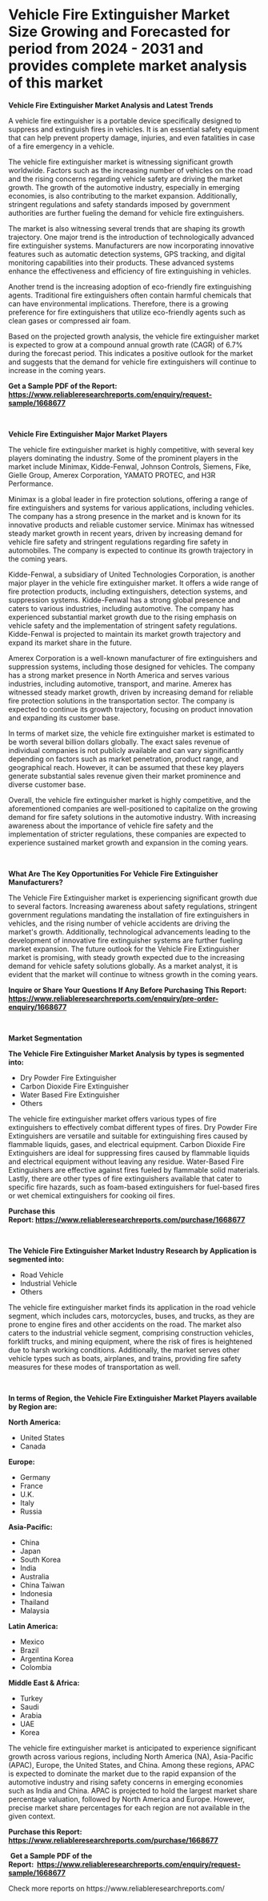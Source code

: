 <p><h1>Vehicle Fire Extinguisher Market Size Growing and Forecasted for period from 2024 - 2031 and provides complete market analysis of this market</h1></p><p><strong>Vehicle Fire Extinguisher Market Analysis and Latest Trends</strong></p>
<p><p>A vehicle fire extinguisher is a portable device specifically designed to suppress and extinguish fires in vehicles. It is an essential safety equipment that can help prevent property damage, injuries, and even fatalities in case of a fire emergency in a vehicle.</p><p>The vehicle fire extinguisher market is witnessing significant growth worldwide. Factors such as the increasing number of vehicles on the road and the rising concerns regarding vehicle safety are driving the market growth. The growth of the automotive industry, especially in emerging economies, is also contributing to the market expansion. Additionally, stringent regulations and safety standards imposed by government authorities are further fueling the demand for vehicle fire extinguishers.</p><p>The market is also witnessing several trends that are shaping its growth trajectory. One major trend is the introduction of technologically advanced fire extinguisher systems. Manufacturers are now incorporating innovative features such as automatic detection systems, GPS tracking, and digital monitoring capabilities into their products. These advanced systems enhance the effectiveness and efficiency of fire extinguishing in vehicles.</p><p>Another trend is the increasing adoption of eco-friendly fire extinguishing agents. Traditional fire extinguishers often contain harmful chemicals that can have environmental implications. Therefore, there is a growing preference for fire extinguishers that utilize eco-friendly agents such as clean gases or compressed air foam.</p><p>Based on the projected growth analysis, the vehicle fire extinguisher market is expected to grow at a compound annual growth rate (CAGR) of 6.7% during the forecast period. This indicates a positive outlook for the market and suggests that the demand for vehicle fire extinguishers will continue to increase in the coming years.</p></p>
<p><strong>Get a Sample PDF of the Report:&nbsp; <a href="https://www.reliableresearchreports.com/enquiry/request-sample/1668677">https://www.reliableresearchreports.com/enquiry/request-sample/1668677</a></strong></p>
<p>&nbsp;</p>
<p><strong>Vehicle Fire Extinguisher Major Market Players</strong></p>
<p><p>The vehicle fire extinguisher market is highly competitive, with several key players dominating the industry. Some of the prominent players in the market include Minimax, Kidde-Fenwal, Johnson Controls, Siemens, Fike, Gielle Group, Amerex Corporation, YAMATO PROTEC, and H3R Performance.</p><p>Minimax is a global leader in fire protection solutions, offering a range of fire extinguishers and systems for various applications, including vehicles. The company has a strong presence in the market and is known for its innovative products and reliable customer service. Minimax has witnessed steady market growth in recent years, driven by increasing demand for vehicle fire safety and stringent regulations regarding fire safety in automobiles. The company is expected to continue its growth trajectory in the coming years.</p><p>Kidde-Fenwal, a subsidiary of United Technologies Corporation, is another major player in the vehicle fire extinguisher market. It offers a wide range of fire protection products, including extinguishers, detection systems, and suppression systems. Kidde-Fenwal has a strong global presence and caters to various industries, including automotive. The company has experienced substantial market growth due to the rising emphasis on vehicle safety and the implementation of stringent safety regulations. Kidde-Fenwal is projected to maintain its market growth trajectory and expand its market share in the future.</p><p>Amerex Corporation is a well-known manufacturer of fire extinguishers and suppression systems, including those designed for vehicles. The company has a strong market presence in North America and serves various industries, including automotive, transport, and marine. Amerex has witnessed steady market growth, driven by increasing demand for reliable fire protection solutions in the transportation sector. The company is expected to continue its growth trajectory, focusing on product innovation and expanding its customer base.</p><p>In terms of market size, the vehicle fire extinguisher market is estimated to be worth several billion dollars globally. The exact sales revenue of individual companies is not publicly available and can vary significantly depending on factors such as market penetration, product range, and geographical reach. However, it can be assumed that these key players generate substantial sales revenue given their market prominence and diverse customer base.</p><p>Overall, the vehicle fire extinguisher market is highly competitive, and the aforementioned companies are well-positioned to capitalize on the growing demand for fire safety solutions in the automotive industry. With increasing awareness about the importance of vehicle fire safety and the implementation of stricter regulations, these companies are expected to experience sustained market growth and expansion in the coming years.</p></p>
<p>&nbsp;</p>
<p><strong>What Are The Key Opportunities For Vehicle Fire Extinguisher Manufacturers?</strong></p>
<p><p>The Vehicle Fire Extinguisher market is experiencing significant growth due to several factors. Increasing awareness about safety regulations, stringent government regulations mandating the installation of fire extinguishers in vehicles, and the rising number of vehicle accidents are driving the market's growth. Additionally, technological advancements leading to the development of innovative fire extinguisher systems are further fueling market expansion. The future outlook for the Vehicle Fire Extinguisher market is promising, with steady growth expected due to the increasing demand for vehicle safety solutions globally. As a market analyst, it is evident that the market will continue to witness growth in the coming years.</p></p>
<p><strong>Inquire or Share Your Questions If Any Before Purchasing This Report: <a href="https://www.reliableresearchreports.com/enquiry/pre-order-enquiry/1668677">https://www.reliableresearchreports.com/enquiry/pre-order-enquiry/1668677</a></strong></p>
<p>&nbsp;</p>
<p><strong>Market Segmentation</strong></p>
<p><strong>The Vehicle Fire Extinguisher Market Analysis by types is segmented into:</strong></p>
<p><ul><li>Dry Powder Fire Extinguisher</li><li>Carbon Dioxide Fire Extinguisher</li><li>Water Based Fire Extinguisher</li><li>Others</li></ul></p>
<p><p>The vehicle fire extinguisher market offers various types of fire extinguishers to effectively combat different types of fires. Dry Powder Fire Extinguishers are versatile and suitable for extinguishing fires caused by flammable liquids, gases, and electrical equipment. Carbon Dioxide Fire Extinguishers are ideal for suppressing fires caused by flammable liquids and electrical equipment without leaving any residue. Water-Based Fire Extinguishers are effective against fires fueled by flammable solid materials. Lastly, there are other types of fire extinguishers available that cater to specific fire hazards, such as foam-based extinguishers for fuel-based fires or wet chemical extinguishers for cooking oil fires.</p></p>
<p><strong>Purchase this Report:&nbsp;<a href="https://www.reliableresearchreports.com/purchase/1668677">https://www.reliableresearchreports.com/purchase/1668677</a></strong></p>
<p>&nbsp;</p>
<p><strong>The Vehicle Fire Extinguisher Market Industry Research by Application is segmented into:</strong></p>
<p><ul><li>Road Vehicle</li><li>Industrial Vehicle</li><li>Others</li></ul></p>
<p><p>The vehicle fire extinguisher market finds its application in the road vehicle segment, which includes cars, motorcycles, buses, and trucks, as they are prone to engine fires and other accidents on the road. The market also caters to the industrial vehicle segment, comprising construction vehicles, forklift trucks, and mining equipment, where the risk of fires is heightened due to harsh working conditions. Additionally, the market serves other vehicle types such as boats, airplanes, and trains, providing fire safety measures for these modes of transportation as well.</p></p>
<p>&nbsp;</p>
<p><strong>In terms of Region, the Vehicle Fire Extinguisher Market Players available by Region are:</strong></p>
<p>
    <p> <strong> North America: </strong>
        <ul>
            <li>United States</li>
            <li>Canada</li>
        </ul>
        </p> 
    <p> <strong> Europe: </strong>
        <ul>
            <li>Germany</li>
            <li>France</li>
            <li>U.K.</li>
            <li>Italy</li>
            <li>Russia</li>
        </ul>
        </p> 
    <p> <strong> Asia-Pacific: </strong>
        <ul>
            <li>China</li>
            <li>Japan</li>
            <li>South Korea</li>
            <li>India</li>
            <li>Australia</li>
            <li>China Taiwan</li>
            <li>Indonesia</li>
            <li>Thailand</li>
            <li>Malaysia</li>
        </ul>
        </p> 
    <p> <strong> Latin America: </strong>
        <ul>
            <li>Mexico</li>
            <li>Brazil</li>
            <li>Argentina Korea</li>
            <li>Colombia</li>
        </ul>
        </p> 
    <p> <strong> Middle East & Africa: </strong>
        <ul>
            <li>Turkey</li>
            <li>Saudi</li>
            <li>Arabia</li>
            <li>UAE</li>
            <li>Korea</li>
        </ul>
    </p>
    </p>
<p><p>The vehicle fire extinguisher market is anticipated to experience significant growth across various regions, including North America (NA), Asia-Pacific (APAC), Europe, the United States, and China. Among these regions, APAC is expected to dominate the market due to the rapid expansion of the automotive industry and rising safety concerns in emerging economies such as India and China. APAC is projected to hold the largest market share percentage valuation, followed by North America and Europe. However, precise market share percentages for each region are not available in the given context.</p></p>
<p><strong>Purchase this Report: <a href="https://www.reliableresearchreports.com/purchase/1668677">https://www.reliableresearchreports.com/purchase/1668677</a></strong></p>
<p>&nbsp;<strong>Get a Sample PDF of the Report:&nbsp;&nbsp;<a href="https://www.reliableresearchreports.com/enquiry/request-sample/1668677">https://www.reliableresearchreports.com/enquiry/request-sample/1668677</a></strong></p>
<p><strong></strong></p>
<p>Check more reports on https://www.reliableresearchreports.com/</p>